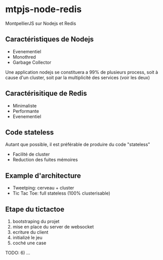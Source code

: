 mtpjs-node-redis
================

MontpellierJS sur Nodejs et Redis


## Caractéristiques de Nodejs

* Evenementiel
* Monothred
* Garbage Collector

Une application nodejs se constituera a 99% de plusieurs process, 
soit à cause d'un cluster, 
soit par la multiplicité des services
(voir les deux)

## Caractérisitique de Redis

* Minimaliste 
* Performante 
* Evenementiel

## Code stateless 

Autant que possible, il est préférable de produire du code "stateless"

* Facilité de cluster
* Reduction des fuites mémoires 

## Example d'architecture

* Tweetping: cerveau + cluster
* Tic Tac Toe: full stateless (100% clusterisable)

## Etape du tictactoe

1) bootstraping du projet
2) mise en place du server de websocket
3) ecriture du client
4) initializé le jeu
5) coché une case

TODO: 
6) ... 
